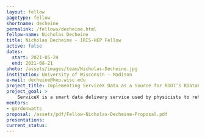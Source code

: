 ```yaml
---
layout: fellow
pagetype: fellow
shortname: decheine
permalink: /fellows/decheine.html
fellow-name: Nicholas Decheine
title: Nicholas Decheine - IRIS-HEP Fellow
active: false
dates:
  start: 2021-05-24
  end: 2021-08-21
photo: /assets/images/team/Nicholas-Decheine.jpg
institution: University of Wisconsin - Madison
e-mail: decheine@hep.wisc.edu
project_title: Implementing ServiceX Data as a Source for ROOT’s RDataFrame
project_goal: >
    ServiceX is a smart data delivery service used by physicists to retrieve data subsets for analysis. This project aims to develop a streamlined C++ software service that bridges the gap between ServiceX experiment data acquisition and the creation and instantiation of a ROOT RDataFrame for analysis. It will accomplish this by fetching ServiceX data using a user request, construct an RDataFrame instance using the fetched data, and return it to the user, ready for analysis. This utility will streamline the analysis process so that physicist will spend less time on organizing their data and more time doing meaningful analysis on a virtual data frame. The demo dataset will be CMS Higgs event data from CERN’s Open Data collection.
mentors:
- gordonwatts
proposal: /assets/pdf/Fellow-Nicholas-Decheine-Proposal.pdf
presentations:
current_status:
---
```

